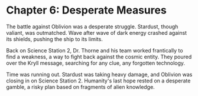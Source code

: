 # Chapter 6: Desperate Measures

The battle against Oblivion was a desperate struggle.  Stardust, though valiant, was outmatched.  Wave after wave of dark energy crashed against its shields, pushing the ship to its limits.

Back on Science Station 2, Dr. Thorne and his team worked frantically to find a weakness, a way to fight back against the cosmic entity.  They poured over the Kryll message, searching for any clue, any forgotten technology.

Time was running out.  Stardust was taking heavy damage, and Oblivion was closing in on Science Station 2.  Humanity's last hope rested on a desperate gamble, a risky plan based on fragments of alien knowledge.
